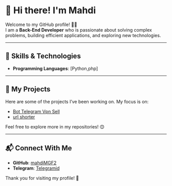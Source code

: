 # 👋 Hi there! I'm Mahdi

Welcome to my GitHub profile! 👨‍💻  
I am a **Back-End Developer** who is passionate about solving complex problems, building efficient applications, and exploring new technologies.

---

## 🚀 Skills & Technologies
- **Programming Languages**: [Python,php]
---

## 📂 My Projects
Here are some of the projects I’ve been working on. My focus is on:
- [Bot Telegram Vpn Sell](https://github.com/mahdiMGF2/botmirzapanel)
- [url shorter](https://github.com/mahdiMGF2/url_shorter)

Feel free to explore more in my repositories! 😊

---

## 📬 Connect With Me
- **GitHub**: [mahdiMGF2](https://github.com/mahdiMGF2)
- **Telegram**: [Telegramid](https://t.me/elon133)

Thank you for visiting my profile! 🌟
